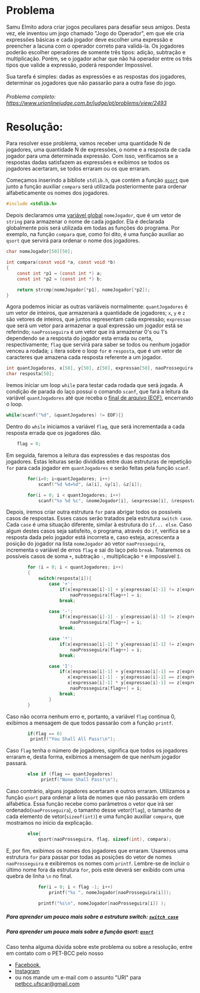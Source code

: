 # Problema

Samu Elmito adora criar jogos peculiares para desafiar seus amigos. Desta vez, ele inventou um jogo chamado "Jogo do Operador", em que ele cria expressões básicas e cada jogador deve escolher uma expressão e preencher a lacuna com o operador correto para validá-la. Os jogadores poderão escolher operadores de somente três tipos: adição, subtração e multiplicação. Porém, se o jogador achar que não há operador entre os três tipos que valide a expressão, poderá responder Impossível.

Sua tarefa é simples: dadas as expressões e as respostas dos jogadores, determinar os jogadores que não passarão para a outra fase do jogo.

###### Problema completo: https://www.urionlinejudge.com.br/judge/pt/problems/view/2493

# Resolução:

Para resolver esse problema, vamos receber uma quantidade N de jogadores, uma quantidade N de expressões, o nome e a resposta de cada jogador para uma determinada expressão. Com isso, verificamos se a respostas dadas satisfazem as expressões e exibimos se todos os jogadores acertaram, se todos erraram ou os que erraram.

Começamos inserindo a bibliote `stdlib.h`, que contém a função [`qsort`](http://www.galirows.com.br/meublog/programacao/utilizacao-funcao-qsort/) que junto a função auxiliar `compara` será utilizada posteriormente para ordenar alfabeticamente os nomes dos jogadores.
```c
#include <stdlib.h>
```

Depois declaramos uma [variável global](http://linguagemc.com.br/funcoes-e-escopo-de-variaveis/) `nomeJogador`, que é um vetor de `string` para armazenar o nome de cada jogador. Ela é declarada globalmente pois será utilizada em todas as funções do programa. Por exemplo, na função `compara` que, como foi dito, é uma função auxiliar ao `qsort` que servirá para ordenar o nome dos jogadores.
```c
char nomeJogador[50][50];

int compara(const void *a, const void *b)
{
    const int *p1 = (const int *) a;
    const int *p2 = (const int *) b;

    return strcmp(nomeJogador[*p1], nomeJogador[*p2]);
}
```

Agora podemos iniciar as outras variáveis normalmente: `quantJogadores` é um vetor de inteiros, que armazenará a quantidade de jogadores; `x`, `y` e `z` são vetores de inteiros, que juntos representam cada expressão; `expressao` que será um vetor para armazenar a qual expressão um jogador está se referindo; `naoProsseguira` é um vetor que irá armazenar 0's ou 1's dependendo se a resposta do jogador esta errada ou certa, respectivamente; `flag` que servirá para saber se todos ou nenhum jogador venceu a rodada; `i` itera sobre o loop `for` e `resposta`, que é um vetor de caracteres que amazena cada resposta referente a um jogador.
```c
int quantJogadores, x[50], y[50], z[50], expressao[50], naoProsseguira[50], flag, i;
char resposta[50];
```

Iremos iniciar um loop `while` para testar cada rodada que será jogada. A condição de parada do laço possui o comando `scanf`, que fará a leitura da variável `quantJogadores` até que receba o [final de arquivo (EOF)](https://pt.wikipedia.org/wiki/EOF), encerrando o loop.
```c
while(scanf("%d", &quantJogadores) != EOF){}
```

Dentro do `while` iniciamos a variável `flag`, que será incrementada a cada resposta errada que os jogadores dão.
```c
	flag = 0;
```

Em seguida, faremos a leitura das expressões e das respostas dos jogadores. Estas leituras serão divididas entre duas estruturas de repetição `for` para cada jogador em `quantJogadores` e serão feitas pela função `scanf`.
```c
		for(i=0; i<quantJogadores; i++)
			scanf("%d %d=%d", &x[i], &y[i], &z[i]);

		for(i = 0; i < quantJogadores; i++)
			scanf("%s %d %c", &nomeJogador[i], &expressao[i], &resposta[i]);
```

Depois, iremos criar outra estrutura `for` para abrigar todos os possíveis casos de respostas. 
Esses casos serão tratados pela estrutura `switch case`. Cada `case` é uma situação diferente, similar à estrutura do `if... else`. Caso algum destes casos seja satisfeito, o programa, através do `if`, verifica se a resposta dada pelo jogador está incorreta e, caso esteja, acrescenta a posição do jogador na lista `nomeJogador` ao vetor `naoProsseguira`, incrementa o variável de erros `flag` e sai do laço pelo `break`. Trataremos os possíveis casos de soma `+`, subtração `-`, multiplicação `*` e impossível `I`.
```c
		for (i = 0; i < quantJogadores; i++)
		{
			switch(resposta[i]){
				case '+':
					if(x[expressao[i]-1] + y[expressao[i]-1] != z[expressao[i]-1])
						naoProsseguira[flag++] = i;
					break;

				case '-':
					if(x[expressao[i]-1] - y[expressao[i]-1] != z[expressao[i]-1])
						naoProsseguira[flag++] = i;
					break;

				case '*':
					if(x[expressao[i]-1] * y[expressao[i]-1] != z[expressao[i]-1])
						naoProsseguira[flag++] = i;
					break;

				case 'I':
					if(x[expressao[i]-1] + y[expressao[i]-1] == z[expressao[i]-1] ||
					   x[expressao[i]-1] - y[expressao[i]-1] == z[expressao[i]-1] ||
					   x[expressao[i]-1] * y[expressao[i]-1] == z[expressao[i]-1])
						naoProsseguira[flag++] = i;
					break;
				}
		}
```

Caso não ocorra nenhum erro e, portanto, a variável `flag` continua 0, exibimos a mensagem de que todos passarão com a função `printf`.
```c
		if(flag == 0)
		 printf("You Shall All Pass!\n");
```

Caso `flag` tenha o número de jogadores, significa que todos os jogadores erraram e, desta forma, exibimos a mensagem de que nenhum jogador passará.
```c
		else if (flag == quantJogadores)
			 printf("None Shall Pass!\n");
```

Caso contrário, alguns jogadores acertaram e outros erraram. 
Utilizamos a função `qsort` para ordenar a lista de nomes que não passarão em ordem alfabética. Essa função recebe como parâmetros o vetor que irá ser ordenado(`naoProsseguira`), o tamanho desse vetor(`flag`), o tamanho de cada elemento de vetor(`sizeof(int)`) e uma função auxiliar `compara`, que mostramos no início da explicação.
```c
		else{
			qsort(naoProsseguira, flag, sizeof(int), compara);
```

E, por fim, exibimos os nomes dos jogadores que erraram. Usaremos uma estrutura `for` para passar por todas as posições do vetor de nomes `naoProsseguira` e exibiremos os nomes com `printf`. Lembre-se de incluir o último nome fora da estrutura `for`, pois este deverá ser exibido com uma quebra de linha `\n` no final.
```c
			for(i = 0; i < flag -1; i++)
				printf("%s ", nomeJogador[naoProsseguira[i]]);

			printf("%s\n", nomeJogador[naoProsseguira[i]] );
```

##### Para aprender um pouco mais sobre a estrutura switch: [`switch case`](http://linguagemc.com.br/o-comando-switch-case-em-c/)
##### Para aprender um pouco mais sobre a função qsort: [`qsort`](http://www.galirows.com.br/meublog/programacao/utilizacao-funcao-qsort/)

Caso tenha alguma dúvida sobre este problema ou sobre a resolução, entre em contato com o PET-BCC pelo nosso
* [Facebook](https://www.facebook.com/petbcc/),
* [Instagram](https://www.instagram.com/petbcc.ufscar/)
* ou nos mande um e-mail com o assunto "URI" para  petbcc.ufscar@gmail.com